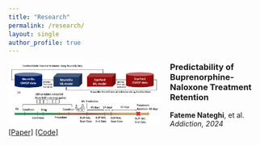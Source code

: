```yaml
---
title: "Research"
permalink: /research/
layout: single
author_profile: true
---
```


<style>
.project {
  margin-bottom: 30px;
}
.project img {
  width: 300px;
  border-radius: 8px;
  margin-right: 20px;
  float: left;
}
.project h3 {
  margin-top: 0;
}
.clearfix::after {
  content: "";
  display: table;
  clear: both;
}
</style>

<div class="project clearfix">
  <img src="/images/bup_retention_fig.png" alt="Buprenorphine Retention">
  <h3>Predictability of Buprenorphine-Naloxone Treatment Retention</h3>
  <p><strong>Fateme Nateghi</strong>, et al. <br>
  <em>Addiction, 2024</em><br>
  <a href="https://doi.org/10.1111/add.16521">[Paper]</a>
  <a href="https://github.com/FatemeNateghi/BupRetention">[Code]</a>
  </p>
</div>
